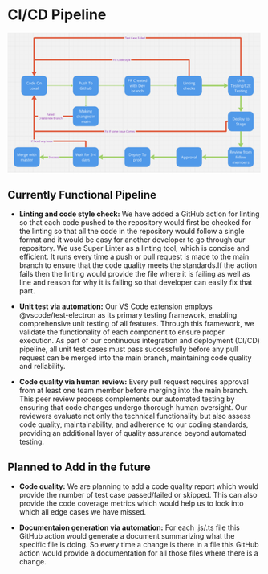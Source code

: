 # CI/CD Pipeline
![CI/CD diagram](cicd.png)

## Currently Functional Pipeline
- **Linting and code style check:**
    We have added a GitHub action for linting so that each code pushed to the repository would first be checked for the linting so that all the
    code in the repository would follow a single format and it would be easy for another developer to go through our repository. We use Super
    Linter as a linting tool, which is concise and efficient. It runs every time a push or pull request is made to the main branch to ensure that
    the code quality meets the standards.If the action fails then the linting would provide the file where it is failing as well as line and
    reason for why it is failing so that developer can easily fix that part.

- **Unit test via automation:**
    Our VS Code extension employs @vscode/test-electron as its primary testing framework, enabling comprehensive unit testing of all features.
    Through this framework, we validate the functionality of each component to ensure proper execution. As part of our continuous integration
    and deployment (CI/CD) pipeline, all unit test cases must pass successfully before any pull request can be merged into the main branch,
    maintaining code quality and reliability.

- **Code quality via human review:**
    Every pull request requires approval from at least one team member before merging into the main branch. This peer review process complements
    our automated testing by ensuring that code changes undergo thorough human oversight. Our reviewers evaluate not only the technical functionality
    but also assess code quality, maintainability, and adherence to our coding standards, providing an additional layer of quality assurance beyond
    automated testing.



## Planned to Add in the future
- **Code quality:**
    We are planning to add a code quality report which would provide the number of test case passed/failed or skipped. This can also provide the
    code coverage metrics which would help us to look into which all edge cases we have missed.

- **Documentaion generation via automation:**
    For each .js/.ts file this GitHub action would generate a document summarizing what the specific file is doing. So every time a change is there in
    a file this GitHub action would provide a documentation for all those files where there is a change.